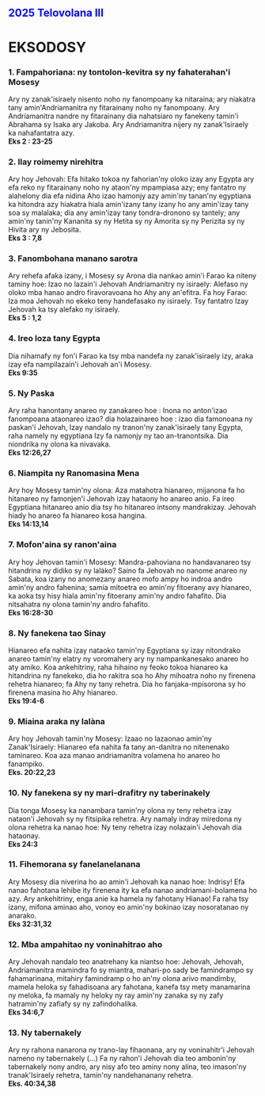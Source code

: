 ## <span style="color: blue;">2025 Telovolana III</span>
# EKSODOSY
### 1. Fampahoriana: ny tontolon-kevitra sy ny fahaterahan'i Mosesy
Ary ny zanak'isiraely nisento noho ny fanompoany ka nitaraina; ary niakatra tany amin'Andriamanitra ny fitarainany noho ny fanompoany. Ary Andriamanitra nandre ny fitarainany dia nahatsiaro ny fanekeny tamin'i Abrahama sy Isaka ary Jakoba. Ary Andriamanitra nijery ny zanak'Isiraely ka nahafantatra azy.  
**Eks 2 : 23-25**


### 2. Ilay roimemy nirehitra
Ary hoy Jehovah: Efa hitako tokoa ny fahorian'ny oloko izay any Egypta ary efa reko ny fitarainany noho ny ataon'ny mpampiasa azy; eny fantatro ny alahelony dia efa nidina Aho izao hamonjy azy amin'ny tanan'ny egyptiana ka hitondra azy hiakatra hiala amin'izany tany izany ho any amin'izay tany soa sy malalaka; dia any amin'izay tany tondra-dronono sy tantely; any amin'ny tanin'ny Kananita sy ny Hetita sy ny Amorita sy ny Perizita sy ny Hivita ary ny Jebosita.  
**Eks 3 : 7,8** 

### 3. Fanombohana manano sarotra
Ary rehefa afaka izany, i Mosesy sy Arona dia nankao amin'i Farao ka niteny taminy hoe: Izao no lazain'i Jehovah Andriamanitry ny isiraely: Alefaso ny oloko mba hanao andro firavoravoana ho Ahy any an'efitra. Fa hoy Farao: Iza moa Jehovah no ekeko teny handefasako ny isiraely. Tsy fantatro Izay Jehovah ka tsy alefako ny isiraely.  
**Eks 5 : 1,2**

### 4. Ireo loza tany Egypta
Dia nihamafy ny fon'i Farao ka tsy mba nandefa ny zanak'isiraely izy, araka izay efa nampilazain'i Jehovah an'i Mosesy.  
**Eks 9:35**

### 5. Ny Paska
Ary raha hanontany anareo ny zanakareo hoe : Inona no anton'izao fanompoana ataonareo izao? dia holazainareo hoe : izao dia famonoana ny paskan'i Jehovah, Izay nandalo ny tranon'ny zanak'isiraely tany Egypta, raha namely ny egyptiana Izy fa namonjy ny tao an-tranontsika. Dia niondrika ny olona ka nivavaka.  
**Eks 12:26,27**

### 6. Niampita ny Ranomasina Mena
Ary hoy Mosesy tamin'ny olona: Aza matahotra hianareo, mijanona fa ho hitanareo ny famonjen'i Jehovah izay hataony ho anareo anio. Fa ireo Egyptiana hitanareo anio dia tsy ho hitanareo intsony mandrakizay. Jehovah hiady ho anareo fa hianareo kosa hangina.  
**Eks 14:13,14**

### 7. Mofon'aina sy ranon'aina
Ary hoy Jehovan tamin'i Mosesy: Mandra-pahoviana no handavanareo tsy hitandrina ny didiko sy ny lalàko? Saino fa Jehovah no nanome anareo ny Sabata, koa izany no anomezany anareo mofo ampy ho indroa andro amin'ny andro fahenina; samia mitoetra eo amin'ny fitoerany avy hianareo, ka aoka tsy hisy hiala amin'ny fitoerany amin'ny andro fahafito. Dia nitsahatra ny olona tamin'ny andro fahafito.  
**Eks 16:28-30**

### 8. Ny fanekena tao Sinay
Hianareo efa nahita izay nataoko tamin'ny Egyptiana sy izay nitondrako anareo tamin'ny elatry ny voromahery ary ny nampankanesako anareo ho aty amiko. Koa ankehitriny, raha hihaino ny feoko tokoa hianareo ka hitandrina ny fanekeko, dia ho rakitra soa ho Ahy mihoatra noho ny firenena rehetra hianareo; fa Ahy ny tany rehetra. Dia ho fanjaka-mpisorona sy ho firenena masina ho Ahy hianareo.  
**Eks 19:4-6**

### 9. Miaina araka ny lalàna
Ary hoy Jehovah tamin'ny Mosesy: Izaao no lazaonao amin'ny Zanak'Isiraely: Hianareo efa nahita fa tany an-danitra no nitenenako taminareo. Koa aza manao andriamanitra volamena ho anareo ho fanampiko.  
**Eks. 20:22,23**

### 10. Ny fanekena sy ny mari-drafitry ny taberinakely
Dia tonga Mosesy ka nanambara tamin'ny olona ny teny rehetra izay nataon'i Jehovah sy ny fitsipika rehetra. Ary namaly indray miredona ny olona rehetra ka nanao hoe: Ny teny rehetra izay nolazain'i Jehovah dia hataonay.  
**Eks 24:3**

### 11. Fihemorana sy fanelanelanana
Ary Mosesy dia niverina ho ao amin'i Jehovah ka nanao hoe: Indrisy! Efa nanao fahotana lehibe ity firenena ity ka efa nanao andriamani-bolamena ho azy. Ary ankehitriny, enga anie ka hamela ny fahotany Hianao! Fa raha tsy izany, mifona aminao aho, vonoy eo amin'ny bokinao izay nosoratanao ny anarako.  
**Eks 32:31,32**

### 12. Mba ampahitao ny voninahitrao aho
Ary Jehovah nandalo teo anatrehany ka niantso hoe: Jehovah, Jehovah, Andriamanitra mamindra fo sy miantra, mahari-po sady be famindrampo sy fahamarinana, mitahiry famindramp o ho an'ny olona arivo mandimby, mamela heloka sy fahadisoana ary fahotana, kanefa tsy mety manamarina ny meloka, fa mamaly ny heloky ny ray amin'ny zanaka sy ny zafy hatramin'ny zafiafy sy ny zafindohalika.  
**Eks 34:6,7**

### 13. Ny tabernakely
Ary ny rahona nanarona ny trano-lay fihaonana, ary ny voninahitr'i Jehovah nameno ny tabernakely (...) Fa ny rahon'i Jehovah dia teo ambonin'ny tabernakely nony andro, ary nisy afo teo aminy nony alina, teo imason'ny tranak'Isiraely rehetra, tamin'ny nandehananany rehetra.  
**Eks. 40:34,38**

